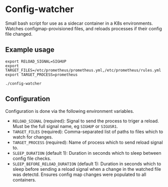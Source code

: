 # Config-watcher

Small bash script for use as a sidecar container in a K8s environments. Watches
configmap-provisioned files, and reloads processes if their config file changed.

## Example usage

```
export RELOAD_SIGNAL=SIGHUP
export TARGET_FILES=/etc/prometheus/prometheus.yml,/etc/prometheus/rules.yml
export TARGET_PROCESS=prometheus

./config-watcher
```

## Configuration

Configuration is done via the following environment variables.

- `RELOAD_SIGNAL` (required): Signal to send the process to triger a reload.
  Must be the full signal name, eg `SIGHUP` or `SIGUSR1`.
- `TARGET_FILES` (required): Comma-separated list of paths to files which to
  watch for changes.
- `TARGET_PROCESS` (required): Name of process which to send reload signal to.
- `SLEEP_DURATION` (default 1): Duration in seconds which to sleep between
  config file checks.
- `SLEEP_BEFORE_RELOAD_DURATION` (default 1): Duration in seconds which to
  sleep before sending a reload signal when a change in the watched file was
  detectd.  Ensures config map changes were populated to all containers.
